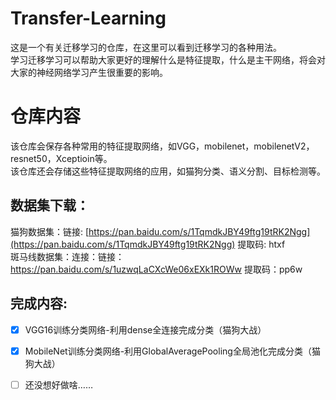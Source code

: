 # Transfer-Learning
这是一个有关迁移学习的仓库，在这里可以看到迁移学习的各种用法。  
学习迁移学习可以帮助大家更好的理解什么是特征提取，什么是主干网络，将会对大家的神经网络学习产生很重要的影响。

# 仓库内容
该仓库会保存各种常用的特征提取网络，如VGG，mobilenet，mobilenetV2，resnet50，Xceptioin等。  
该仓库还会存储这些特征提取网络的应用，如猫狗分类、语义分割、目标检测等。  

## 数据集下载：
猫狗数据集：链接: [https://pan.baidu.com/s/1TqmdkJBY49ftg19tRK2Ngg](https://pan.baidu.com/s/1TqmdkJBY49ftg19tRK2Ngg) 提取码: htxf  
斑马线数据集：连接：链接：https://pan.baidu.com/s/1uzwqLaCXcWe06xEXk1ROWw  提取码：pp6w   
## 完成内容:
- [x] VGG16训练分类网络-利用dense全连接完成分类（猫狗大战）
- [x] MobileNet训练分类网络-利用GlobalAveragePooling全局池化完成分类（猫狗大战）
- [ ] 还没想好做啥……

